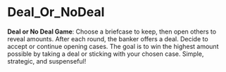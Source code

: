 # Deal_Or_NoDeal
**Deal or No Deal Game**: Choose a briefcase to keep, then open others to reveal amounts. After each round, the banker offers a deal. Decide to accept or continue opening cases. The goal is to win the highest amount possible by taking a deal or sticking with your chosen case. Simple, strategic, and suspenseful!
